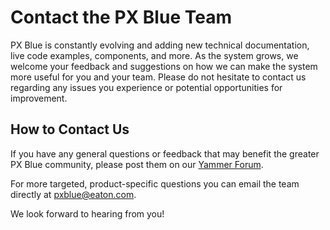 # Contact the PX Blue Team

PX Blue is constantly evolving and adding new technical documentation, live code examples, components, and more. As the system grows, we welcome your feedback and suggestions on how we can make the system more useful for you and your team. Please do not hesitate to contact us regarding any issues you experience or potential opportunities for improvement.

## How to Contact Us

If you have any general questions or feedback that may benefit the greater PX Blue community, please post them on our [Yammer Forum](https://www.yammer.com/eaton.com/#/threads/inGroup?type=in_group&feedId=13986505&view=all).

For more targeted, product-specific questions you can email the team directly at <a href="mailto:pxblue@eaton.com">pxblue@eaton.com</a>.

We look forward to hearing from you!